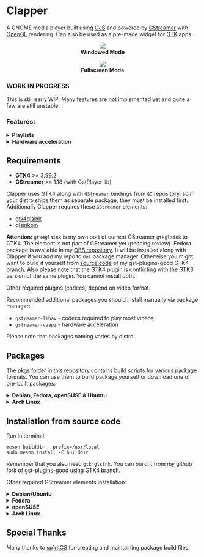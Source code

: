 # Clapper
A GNOME media player built using [GJS](https://gitlab.gnome.org/GNOME/gjs) and powered by [GStreamer](https://gstreamer.freedesktop.org) with [OpenGL](https://www.opengl.org) rendering. Can also be used as a pre-made widget for [GTK](https://www.gtk.org) apps.

<p align="center">
<img src="https://github.com/Rafostar/clapper/raw/master/media/screenshot-windowed-mode.png"><br>
  <b>Windowed Mode</b>
</p>

<p align="center">
<img src="https://github.com/Rafostar/clapper/raw/master/media/screenshot-fullscreen-mode.png"><br>
  <b>Fullscreen Mode</b>
</p>

### WORK IN PROGRESS
This is still early WIP. Many features are not implemented yet and quite a few are still unstable.

### Features:
<details>
  <summary><b>Playlists</b></summary>

Clapper can open playlist files. Playlist file is a standard text file with a `.claps` file extension.
It should contain a single filepath per line. The filepath can be either absolute or relative.
Playlist can even contain HTTP links instead of filepaths.

Here is an example how to easily create a playlist file inside your music directory:
```shell
ls *.mp3 > music.claps
```
Once you have a playlist, open it with Clapper like any other file.
Since the playlist is a normal text file with filepaths only, you can always edit it later in any text editor or `echo` more media to it. Easy, right?
</details>

<details>
  <summary><b>Hardware acceleration</b></summary>

Using hardware acceleration is highly recommended. As stated in `GStreamer` wiki:
```
In the case of OpenGL based elements, the buffers have the GstVideoGLTextureUploadMeta meta, which
efficiently copies the content of the VA-API surface into a GL texture.
```
Clapper uses `OpenGL` based sinks, so when `VA-API` is available, both CPU and RAM usage is much lower. Especially if you have `gst-plugins-bad` 1.18+ with new `vah264dec` decoder which shares a single GL context with Clapper and uses DRM connection. If you have an AMD/Intel GPU, I highly recommend this new decoder.

To use `VA-API` with H.264 videos, make sure you have `gst-plugins-bad` 1.18+. For other codecs additionally install `gstreamer1-vaapi`. Verify with:
```shell
gst-inspect-1.0 vah264dec
gst-inspect-1.0 vaapi
```
On some older GPUs you might need to export `GST_VAAPI_ALL_DRIVERS=1` environment variable.

Other acceleration methods (supported by `GStreamer`) should also work, but I have not tested them due to lack of hardware.
</details>

## Requirements
* **GTK4** >= 3.99.2
* **GStreamer** >= 1.18 (with GstPlayer lib)

Clapper uses GTK4 along with `GStreamer` bindings from `GI` repository, so if your distro ships them as separate package, they must be installed first.
Additionally Clapper requires these `GStreamer` elements:
* [gtk4glsink](https://gstreamer.freedesktop.org/documentation/gtk/gtkglsink.html)
* [glsinkbin](https://gstreamer.freedesktop.org/documentation/opengl/glsinkbin.html)

**Attention:** `gtk4glsink` is my own port of current GStreamer `gtkglsink` to GTK4. The element is not part of GStreamer yet (pending review). Fedora package is available in my [OBS repository](https://software.opensuse.org//download.html?project=home%3ARafostar&package=clapper). It will be installed along with Clapper if you add my repo to `dnf` package manager. Otherwise you might want to build it yourself from [source code](https://github.com/Rafostar/gst-plugins-good/tree/GTK4) of my gst-plugins-good GTK4 branch. Also please note that the GTK4 plugin is conflicting with the GTK3 version of the same plugin. You cannot install both.

Other required plugins (codecs) depend on video format.

Recommended additional packages you should install manually via package manager:
* `gstreamer-libav` - codecs required to play most videos
* `gstreamer-vaapi` - hardware acceleration

Please note that packages naming varies by distro.

## Packages
The [pkgs folder](https://github.com/Rafostar/clapper/tree/master/pkgs) in this repository contains build scripts for various package formats. You can use them to build package yourself or download one of pre-built packages:
<details>
  <summary><b>Debian, Fedora, openSUSE & Ubuntu</b></summary>
  
Pre-built packages are available in [my repo](https://software.opensuse.org//download.html?project=home%3ARafostar&package=clapper) ([see status](https://build.opensuse.org/package/show/home:Rafostar/clapper))
</details>

<details>
<summary><b>Arch Linux</b></summary>

You can get Clapper from the AUR: [clapper-git](https://aur.archlinux.org/packages/clapper-git), or
```shell
cd pkgs/arch
makepkg -si
```
</details>

## Installation from source code
Run in terminal:
```shell
meson builddir --prefix=/usr/local
sudo meson install -C builddir
```

Remember that you also need `gtk4glsink`. You can build it from my github fork of [gst-plugins-good](https://github.com/Rafostar/gst-plugins-good/tree/GTK4) using GTK4 branch.

Other required GStreamer elements installation:
<details>
  <summary><b>Debian/Ubuntu</b></summary>

```shell
sudo apt install \
  gstreamer1.0-plugins-base \
  gstreamer1.0-plugins-good \
  gstreamer1.0-plugins-bad \
  gstreamer1.0-gl \
  gstreamer1.0-libav \
  gstreamer-vaapi
```
</details>

<details>
  <summary><b>Fedora</b></summary>

Enable RPM Fusion and run:
```shell
sudo dnf install \
  gstreamer1-plugins-base \
  gstreamer1-plugins-good \
  gstreamer1-plugins-bad-free \
  gstreamer1-plugins-bad-free-extras \
  gstreamer1-libav \
  gstreamer1-vaapi
```
</details>

<details>
  <summary><b>openSUSE</b></summary>

```shell
sudo zypper install \
  gstreamer-plugins-base \
  gstreamer-plugins-good \
  gstreamer-plugins-bad \
  gstreamer-plugins-libav \
  gstreamer-plugins-vaapi
```
</details>

<details>
  <summary><b>Arch Linux</b></summary>

```shell
sudo pacman -S \
  gst-plugins-base \
  gst-plugins-good \
  gst-plugins-bad-libs \
  gst-libav \
  gstreamer-vaapi
```
</details>

## Special Thanks
Many thanks to [sp1ritCS](https://github.com/sp1ritCS) for creating and maintaining package build files.
